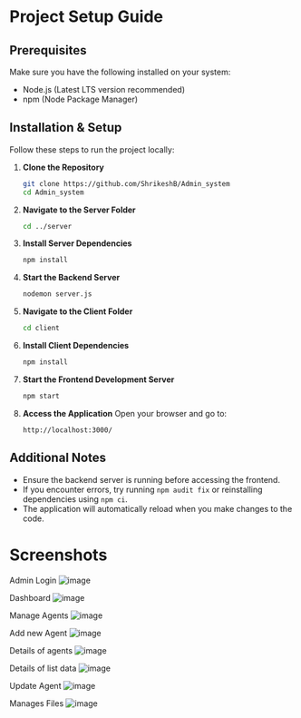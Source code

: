 # Project Setup Guide

## Prerequisites
Make sure you have the following installed on your system:
- Node.js (Latest LTS version recommended)
- npm (Node Package Manager)

## Installation & Setup
Follow these steps to run the project locally:

1. **Clone the Repository**
   ```bash
   git clone https://github.com/ShrikeshB/Admin_system
   cd Admin_system
   ```
2. **Navigate to the Server Folder**
   ```bash
   cd ../server
   ```

3. **Install Server Dependencies**
   ```bash
   npm install
   ```

4. **Start the Backend Server**
   ```bash
   nodemon server.js
   ```

5. **Navigate to the Client Folder**
   ```bash
   cd client
   ```

6. **Install Client Dependencies**
   ```bash
   npm install
   ```

7. **Start the Frontend Development Server**
   ```bash
   npm start
   ```

8. **Access the Application**
   Open your browser and go to:
   ```
   http://localhost:3000/
   ```

## Additional Notes
- Ensure the backend server is running before accessing the frontend.
- If you encounter errors, try running `npm audit fix` or reinstalling dependencies using `npm ci`.
- The application will automatically reload when you make changes to the code.

# Screenshots
Admin Login 
![image](https://github.com/user-attachments/assets/7f834584-5703-4e55-960e-b067102cb5ea)


Dashboard 
![image](https://github.com/user-attachments/assets/eca24286-ac65-4f75-9620-872b06f46bc9)

Manage Agents
![image](https://github.com/user-attachments/assets/01722b65-5711-458f-8f7f-ff55fc326b28)

Add new Agent
![image](https://github.com/user-attachments/assets/a64539fd-1dc6-445e-b6c4-ea2eb8a7f34c)


Details of agents
![image](https://github.com/user-attachments/assets/f26132b6-3383-4b25-86f6-f152b7342c59)

Details of list data
![image](https://github.com/user-attachments/assets/8f9ae147-4d7c-4030-ba9d-e2239c58ec9f)

Update Agent
![image](https://github.com/user-attachments/assets/5d406145-92ff-424b-8699-64b05ab14168)

Manages Files
![image](https://github.com/user-attachments/assets/2c2b4f65-505a-4d15-8202-5b28d4238840)



